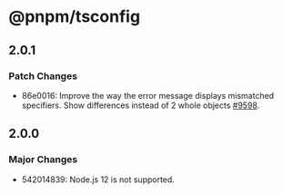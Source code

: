 # @pnpm/tsconfig

## 2.0.1

### Patch Changes

- 86e0016: Improve the way the error message displays mismatched specifiers. Show differences instead of 2 whole objects [#9598](https://github.com/pnpm/pnpm/pull/9598).

## 2.0.0

### Major Changes

- 542014839: Node.js 12 is not supported.
